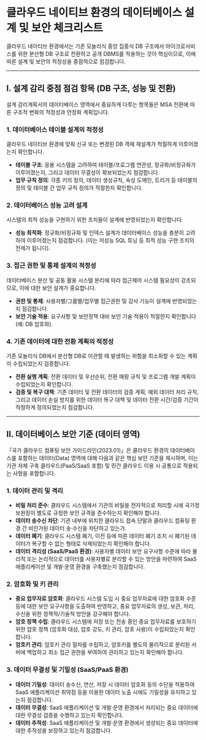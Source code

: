 # 클라우드 네이티브 환경의 데이터베이스 설계 및 보안 체크리스트

클라우드 네이티브 환경에서는 기존 모놀리식 중앙 집중식 DB 구조에서 마이크로서비스를 위한 분산형 DB 구조로 전환하고 공개 DBMS를 적용하는 것이 핵심이므로, 이에 따른 설계 및 보안의 적정성을 중점적으로 점검합니다.

---

## I. 설계 감리 중점 점검 항목 (DB 구조, 성능 및 전환)

설계 감리계획서의 데이터베이스 영역에서 중요하게 다루는 항목들은 MSA 전환에 따른 구조적 변화의 적정성과 안정화 계획입니다.

### 1. 데이터베이스 테이블 설계의 적정성
클라우드 네이티브 환경에 맞춰 신규 또는 변경된 DB 객체 재설계가 적절하게 이루어졌는지 확인합니다.

- **테이블 구조**: 응용 시스템을 고려하여 테이블/프로그램 연관성, 정규화/비정규화가 이루어졌는지, 그리고 데이터 무결성이 확보되었는지 점검합니다.
- **업무 규칙 정의**: 각종 키의 정의, 데이터 생성규칙, 속성 도메인, 트리거 등 테이블의 정의 및 테이블 간 업무 규칙 정의가 적절한지 확인합니다.

### 2. 데이터베이스 성능 고려 설계
시스템의 최적 성능을 구현하기 위한 조치들이 설계에 반영되었는지 확인합니다.

- **성능 최적화**: 정규화/비정규화 및 인덱스 설계가 데이터베이스 성능을 충분히 고려하여 이루어졌는지 점검합니다. (이는 저성능 SQL 튜닝 등 최적 성능 구현 조치의 전제가 됩니다).

### 3. 접근 권한 및 통제 설계의 적정성
데이터베이스 분산 및 공동 활용 시스템 분리에 따라 접근제어 시스템 필요성이 강조되므로, 이에 대한 보안 설계가 중요합니다.

- **권한 및 통제**: 사용자별/그룹별/업무별 접근권한 및 감사 기능이 설계에 반영되었는지 점검합니다.
- **보안 기술 적용**: 요구사항 및 보안정책 대비 보안 기술 적용이 적절한지 확인합니다 (예: DB 암호화).

### 4. 기존 데이터에 대한 전환 계획의 적정성
기존 모놀리식 DB에서 분산형 DB로 이관할 때 발생하는 위험을 최소화할 수 있는 계획이 수립되었는지 검증합니다.

- **전환 실행 계획**: 전환 데이터 및 우선순위, 전환 매핑 규칙 및 프로그램 개발 계획이 수립되었는지 확인합니다.
- **검증 및 복구 대책**: 기존 데이터 및 전환 데이터의 검증 계획, 예외 데이터 처리 규칙, 그리고 데이터 손실 방지를 위한 데이터 복구 대책 및 데이터 전환 시간/검증 기간이 적정하게 정의되었는지 점검합니다.

---

## II. 데이터베이스 보안 기준 (데이터 영역)

「국가 클라우드 컴퓨팅 보안 가이드라인(2023.01)」은 클라우드 환경의 데이터베이스를 포함하는 데이터(Data) 영역에 대해 다음과 같은 핵심 보안 기준을 제시하며, 이는 기관 자체 구축 클라우드(PaaS/SaaS 포함) 및 민간 클라우드 이용 시 공통으로 적용되는 사항을 포함합니다.

### 1. 데이터 관리 및 격리
- **비밀 처리 준수**: 클라우드 시스템에서 기관의 비밀을 전자적으로 처리할 시에 국가정보원장이 별도로 규정한 보안 규격을 준수하는지 확인해야 합니다.
- **데이터 송수신 차단**: 기관 내부에 위치한 클라우드 접속 단말과 클라우드 컴퓨팅 환경 간 비인가된 데이터 송·수신을 차단하고 있는가.
- **데이터 폐기**: 클라우드 시스템 폐기, 이전 등에 따른 데이터 폐기 조치 시 폐기된 데이터가 복구할 수 없는 형태로 삭제되었는지 확인해야 합니다.
- **데이터 격리성 (SaaS/PaaS 환경)**: 사용자별 데이터 보안 요구사항 수준에 따라 물리적 또는 논리적으로 데이터를 사용자별로 분리할 수 있는 방안을 마련하여 SaaS 애플리케이션 및 개발·운영 환경을 구축했는지 점검합니다.

### 2. 암호화 및 키 관리
- **중요 업무자료 암호화**: 클라우드 시스템 도입 시 중요 업무자료에 대한 암호화 수준 등에 대한 보안 요구사항을 도출하여 반영하고, 중요 업무자료의 생성, 보관, 처리, 수신을 위한 정책적/기술적 방안을 강구해야 합니다.
- **암호 정책 수립**: 클라우드 시스템에 저장 또는 전송 중인 중요 업무자료를 보호하기 위한 암호 정책 (암호화 대상, 암호 강도, 키 관리, 암호 사용)이 수립되었는지 확인합니다.
- **암호키 관리**: 암호키 관리 절차를 수립하고, 암호키를 별도의 물리적으로 분리된 서버에 백업하고 최소 접근 권한을 부여하여 관리하고 있는지 확인해야 합니다.

### 3. 데이터 무결성 및 기밀성 (SaaS/PaaS 환경)
- **데이터 기밀성**: 데이터 송수신, 연산, 저장 시 데이터 암호화 등의 수단을 적용하여 SaaS 애플리케이션 취약점 등을 이용한 데이터 노출 시에도 기밀성을 유지하고 있는지 점검합니다.
- **데이터 무결성**: SaaS 애플리케이션 및 개발·운영 환경에서 처리되는 중요 데이터에 대한 무결성 검증을 수행하고 있는지 확인합니다.
- **데이터 추적성**: SaaS 애플리케이션 및 개발·운영 환경에서 생성되는 중요 데이터에 대한 추적성을 보장하고 있는지 점검합니다.
